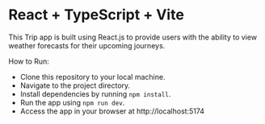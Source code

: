 # React + TypeScript + Vite

This Trip app is built using React.js to provide users with the ability to view weather forecasts for their upcoming journeys.

How to Run:
 - Clone this repository to your local machine.
 - Navigate to the project directory.
 - Install dependencies by running `npm install`.
 - Run the app using `npm run dev`.
 - Access the app in your browser at http://localhost:5174
